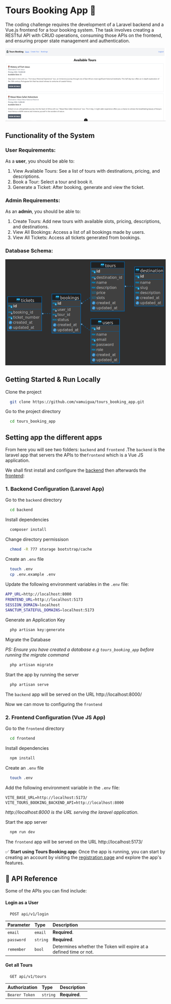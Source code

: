 # Tours Booking App 🧳

The coding challenge requires the development of a Laravel backend and a Vue.js frontend for a tour booking system. The task involves creating a RESTful API with CRUD operations, consuming those APIs on the frontend, and ensuring proper state management and authentication.

![App Screenshot](assets/app_screenshot.PNG)

## Functionality of the System

### User Requirements:

As a **user**, you should be able to:

1. View Available Tours: See a list of tours with destinations, pricing, and descriptions.
2. Book a Tour: Select a tour and book it.
3. Generate a Ticket: After booking, generate and view the ticket.

### Admin Requirements:

As an **admin**, you should be able to:

1. Create Tours: Add new tours with available slots, pricing, descriptions, and destinations.
2. View All Bookings: Access a list of all bookings made by users.
3. View All Tickets: Access all tickets generated from bookings.

### Database Schema:

![App Screenshot](assets/database-schema.PNG)

## Getting Started & Run Locally 

Clone the project

```bash
  git clone https://github.com/vamuigua/tours_booking_app.git
```

Go to the project directory

```bash
  cd tours_booking_app
```

## Setting app the different apps
From here you will see two folders: `backend` and `frontend` .The `backend` is the laravel app that servers the APIs to the`frontend` which is a Vue JS application.

We shall first install and configure the [backend](https://github.com/vamuigua/tours_booking_app?tab=readme-ov-file#1-backend-configuration-laravel-app) then afterwards the [frontend](https://github.com/vamuigua/tours_booking_app?tab=readme-ov-file#2-frontend-configuration-vue-js-app):

### 1. Backend Configuration (Laravel App)
Go to the `backend` directory

```bash
  cd backend
```

Install dependencies

```bash
  composer install
```

Change directory permissison

```bash
  chmod -R 777 storage bootstrap/cache
```

Create an `.env` file

```bash
  touch .env
  cp .env.example .env
```

Update the following environment variables in the `.env` file:

```bash
APP_URL=http://localhost:8000
FRONTEND_URL=http://localhost:5173
SESSION_DOMAIN=localhost
SANCTUM_STATEFUL_DOMAINS=localhost:5173
```

Generate an Application Key

```bash
  php artisan key:generate
```

Migrate the Database

*PS: Ensure you have created a database e.g `tours_booking_app` before running the migrate command*

```bash
  php artisan migrate
```

Start the app by running the server

```bash
  php artisan serve
```

The `backend` app will be served on the URL http://localhost:8000/

Now we can move to configuring the `frontend`

### 2. Frontend Configuration (Vue JS App)
Go to the `frontend` directory

```bash
  cd frontend
```

Install dependencies

```bash
  npm install
```

Create an `.env` file

```bash
  touch .env
```

Add the following environment variable in the `.env` file:

```
VITE_BASE_URL=http://localhost:5173/
VITE_TOURS_BOOKING_BACKEND_API=http://localhost:8000
```

*http://localhost:8000 is the URL serving the laravel application.*

Start the app server

```bash
  npm run dev
```

The `frontend` app will be served on the URL http://localhost:5173/

✅ **Start using Tours Booking app:** Once the app is running, you can start by creating an account by visiting the [registration page](http://localhost:5173/register) and explore the app's features.

## 📖 API Reference

Some of the APIs you can find include:

#### Login as a User

```http
  POST api/v1/login
```

| Parameter | Type     | Description                       |
| :-------- | :------- | :-------------------------------- |
| `email`      | `email` | **Required**. |
| `password`      | `string` | **Required**. |
| `remember`      | `bool` | Determines whether the Token will expire at a defined time or not. |

#### Get all Tours

```http
  GET api/v1/tours
```

| Authorization | Type     | Description                       |
| :-------- | :------- | :-------------------------------- |
| `Bearer Token`      | `string` | **Required**. |
